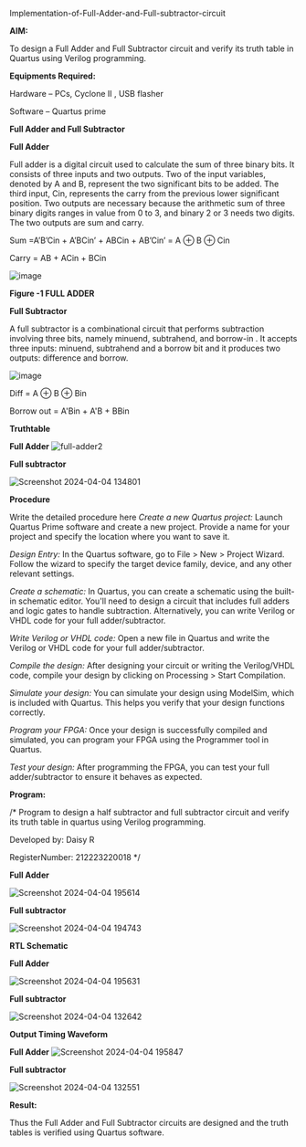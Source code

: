 

Implementation-of-Full-Adder-and-Full-subtractor-circuit

**AIM:**

To design a Full Adder and Full Subtractor circuit and verify its truth table in Quartus using Verilog programming.

**Equipments Required:**

Hardware – PCs, Cyclone II , USB flasher

Software – Quartus prime

**Full Adder and Full Subtractor**

**Full Adder**

Full adder is a digital circuit used to calculate the sum of three binary bits. It consists of three inputs and two outputs. Two of the input variables, denoted by A and B, represent the two significant bits to be added. The third input, Cin, represents the carry from the previous lower significant position. Two outputs are necessary because the arithmetic sum of three binary digits ranges in value from 0 to 3, and binary 2 or 3 needs two digits. The two outputs are sum and carry.

Sum =A’B’Cin + A’BCin’ + ABCin + AB’Cin’ = A ⊕ B ⊕ Cin 

Carry = AB + ACin + BCin

![image](https://github.com/naavaneetha/FULL_ADDER_SUBTRACTOR/assets/154305477/0f30ba51-5ffb-4198-845f-18e054f675e7)

**Figure -1 FULL ADDER**

**Full Subtractor**

A full subtractor is a combinational circuit that performs subtraction involving three bits, namely minuend, subtrahend, and borrow-in . It accepts three inputs: minuend, subtrahend and a borrow bit and it produces two outputs: difference and borrow.

![image](https://github.com/naavaneetha/FULL_ADDER_SUBTRACTOR/assets/154305477/02b24f51-ab51-4304-9ad6-7b81ffc1ead5)

Diff = A ⊕ B ⊕ Bin 

Borrow out = A'Bin + A'B + BBin

**Truthtable**

**Full Adder**
![full-adder2](https://github.com/DaisyRavi/FULL_ADDER_SUBTRACTOR/assets/151394386/cff687c3-db54-4c5d-b578-077a812cb18e)




**Full subtractor**

![Screenshot 2024-04-04 134801](https://github.com/DaisyRavi/FULL_ADDER_SUBTRACTOR/assets/151394386/0cb89035-02a3-41a9-811c-0470dcf7ec04)

**Procedure**

Write the detailed procedure here
*Create a new Quartus project:* Launch Quartus Prime software and create a new project. Provide a name for your project and specify the location where you want to save it.

*Design Entry:* In the Quartus software, go to File > New > Project Wizard. Follow the wizard to specify the target device family, device, and any other relevant settings.

*Create a schematic:* In Quartus, you can create a schematic using the built-in schematic editor. You'll need to design a circuit that includes full adders and logic gates to handle subtraction. Alternatively, you can write Verilog or VHDL code for your full adder/subtractor.

*Write Verilog or VHDL code:* Open a new file in Quartus and write the Verilog or VHDL code for your full adder/subtractor.

*Compile the design:* After designing your circuit or writing the Verilog/VHDL code, compile your design by clicking on Processing > Start Compilation.

*Simulate your design:* You can simulate your design using ModelSim, which is included with Quartus. This helps you verify that your design functions correctly.

*Program your FPGA:* Once your design is successfully compiled and simulated, you can program your FPGA using the Programmer tool in Quartus.

*Test your design:* After programming the FPGA, you can test your full adder/subtractor to ensure it behaves as expected.

**Program:**

/* Program to design a half subtractor and full subtractor circuit and verify its truth table in quartus using Verilog programming. 

Developed by: Daisy R

RegisterNumber: 212223220018
*/

**Full Adder**

![Screenshot 2024-04-04 195614](https://github.com/DaisyRavi/FULL_ADDER_SUBTRACTOR/assets/151394386/86b3a702-c2da-4031-8d09-d3daab0f3b1d)

**Full subtractor**

![Screenshot 2024-04-04 194743](https://github.com/DaisyRavi/FULL_ADDER_SUBTRACTOR/assets/151394386/400826bd-2579-4931-8c64-511e39c1b3bc)


**RTL Schematic**

**Full Adder**

![Screenshot 2024-04-04 195631](https://github.com/DaisyRavi/FULL_ADDER_SUBTRACTOR/assets/151394386/a5e7fdf1-6bdd-443d-b43c-f7914db5399e)


**Full subtractor**

![Screenshot 2024-04-04 132642](https://github.com/DaisyRavi/FULL_ADDER_SUBTRACTOR/assets/151394386/7cdfa1d5-1130-4130-8576-bd9daf323547)

**Output Timing Waveform**

**Full Adder**
![Screenshot 2024-04-04 195847](https://github.com/DaisyRavi/FULL_ADDER_SUBTRACTOR/assets/151394386/f94a7966-c3c3-4ea2-929d-3ff41d3c3a24)



**Full subtractor**

![Screenshot 2024-04-04 132551](https://github.com/DaisyRavi/FULL_ADDER_SUBTRACTOR/assets/151394386/6354cd55-8ddd-47e0-b79c-7b98611228db)

**Result:**

Thus the Full Adder and Full Subtractor circuits are designed and the truth tables is verified using Quartus software.



